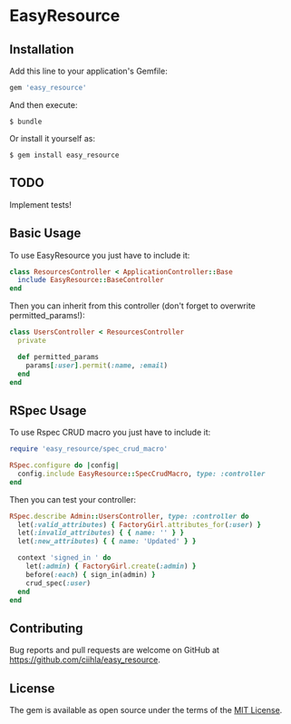 # EasyResource

## Installation

Add this line to your application's Gemfile:

```ruby
gem 'easy_resource'
```

And then execute:

    $ bundle

Or install it yourself as:

    $ gem install easy_resource

## TODO
  Implement tests!

## Basic Usage

To use EasyResource you just have to include it:

```ruby
class ResourcesController < ApplicationController::Base
  include EasyResource::BaseController
end
```

Then you can inherit from this controller (don't forget to overwrite permitted_params!):
```ruby
class UsersController < ResourcesController
  private

  def permitted_params
    params[:user].permit(:name, :email)
  end
end
```

## RSpec Usage

To use Rspec CRUD macro you just have to include it:

```ruby
require 'easy_resource/spec_crud_macro'

RSpec.configure do |config|
  config.include EasyResource::SpecCrudMacro, type: :controller
end
```

Then you can test your controller:

```ruby
RSpec.describe Admin::UsersController, type: :controller do
  let(:valid_attributes) { FactoryGirl.attributes_for(:user) }
  let(:invalid_attributes) { { name: '' } }
  let(:new_attributes) { { name: 'Updated' } }

  context 'signed_in ' do
    let(:admin) { FactoryGirl.create(:admin) }
    before(:each) { sign_in(admin) }
    crud_spec(:user)
  end
end
```

## Contributing

Bug reports and pull requests are welcome on GitHub at https://github.com/ciihla/easy_resource.


## License

The gem is available as open source under the terms of the [MIT License](http://opensource.org/licenses/MIT).

